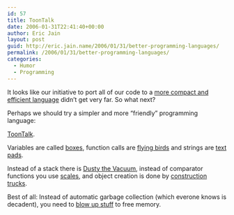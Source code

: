 ```yaml
---
id: 57
title: ToonTalk
date: 2006-01-31T22:41:40+00:00
author: Eric Jain
layout: post
guid: http://eric.jain.name/2006/01/31/better-programming-languages/
permalink: /2006/01/31/better-programming-languages/
categories:
  - Humor
  - Programming
---
```

It looks like our initiative to port all of our code to a [more compact and efficient language](http://www.muppetlabs.com/~breadbox/bf/) didn&#8217;t get very far. So what next?

<!--more--> Perhaps we should try a simpler and more &#8220;friendly&#8221; programming language: 

[ToonTalk](http://www.toontalk.com/).

Variables are called [boxes](http://www.toontalk.com/English/box.htm), function calls are [flying birds](http://www.toontalk.com/English/bird.htm) and strings are [text pads](http://www.toontalk.com/English/text.htm).

Instead of a stack there is [Dusty the Vacuum](http://www.toontalk.com/English/dusty.htm), instead of comparator functions you use [scales](http://www.toontalk.com/English/scale.htm), and object creation is done by [construction trucks](http://www.toontalk.com/English/truck.htm).

Best of all: Instead of automatic garbage collection (which everone knows is decadent), you need to [blow up stuff](http://www.toontalk.com/English/bomb.htm) to free memory.